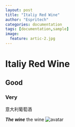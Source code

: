 ```yaml
---
layout: post
title: "Italiy Red Wine"
author: "Espritech"
categories: documentation
tags: [documentation,sample]
image:
  feature: artic-2.jpg
---
```

# Italiy Red Wine
## Good
### Very
意大利葡萄酒

***The wine***
the wine
![avatar](http://espritech.cn/assets/img/intaliy_wine_01.jpg)